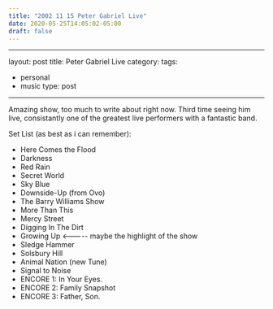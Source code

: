 ```yaml
---
title: "2002 11 15 Peter Gabriel Live"
date: 2020-05-25T14:05:02-05:00
draft: false
---
```


---
layout: post
title: Peter Gabriel Live
category: 
tags: 
- personal
- music
type: post
---

Amazing show, too much to write about right now. Third time seeing him live, consistantly one of the greatest live performers with a fantastic band.

Set List (as best as i can remember):
- Here Comes the Flood
- Darkness
- Red Rain
- Secret World
- Sky Blue
- Downside-Up (from Ovo)
- The Barry Williams Show
- More Than This
- Mercy Street
- Digging In The Dirt
- Growing Up <----- maybe the highlight of the show
- Sledge Hammer
- Solsbury Hill
- Animal Nation (new Tune)
- Signal to Noise
- ENCORE 1: In Your Eyes.
- ENCORE 2: Family Snapshot
- ENCORE 3: Father, Son.


